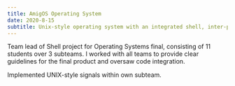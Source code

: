 ```yaml
---
title: AmigOS Operating System
date: 2020-8-15
subtitle: Unix-style operating system with an integrated shell, inter-process communication, and text editor.
---
```

Team lead of Shell project for Operating Systems final, consisting of 11 students over 3 subteams. 
I worked with all teams to provide clear guidelines for the final product and oversaw code integration.

Implemented UNIX-style signals within own subteam.
